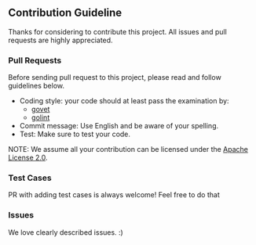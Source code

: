 ## Contribution Guideline

Thanks for considering to contribute this project. All issues and pull requests are highly appreciated.

### Pull Requests

Before sending pull request to this project, please read and follow guidelines below.

* Coding style: your code should at least pass the examination by:
    * [govet](https://golang.org/cmd/vet/#hdr-Shadowed_variables)
    * [golint](https://github.com/golang/lint)
* Commit message: Use English and be aware of your spelling.
* Test: Make sure to test your code.

NOTE: We assume all your contribution can be licensed under the [Apache License 2.0](./LICENSE).

### Test Cases
PR with adding test cases is always welcome! Feel free to do that 

### Issues

We love clearly described issues. :)